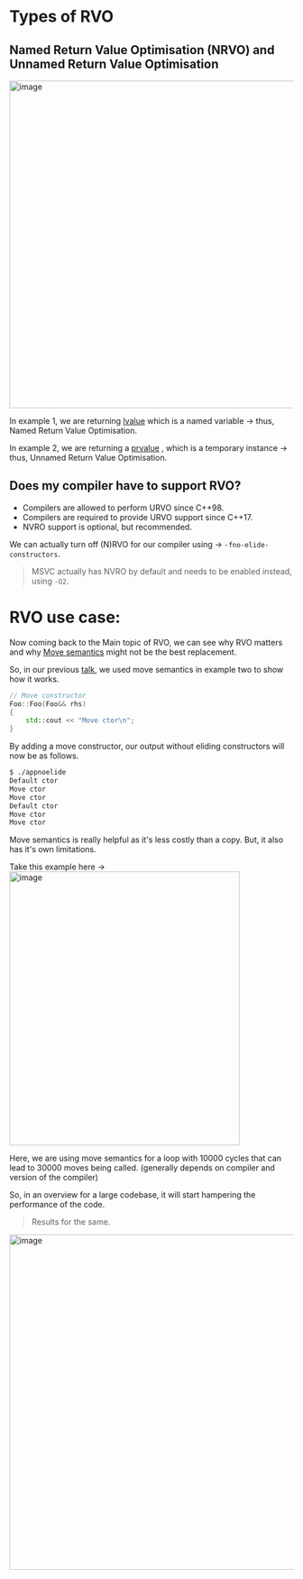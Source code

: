 # Types of RVO

## Named Return Value Optimisation (NRVO) and Unnamed Return Value Optimisation

<img width="1056" height="581" alt="image" src="https://github.com/user-attachments/assets/f61d5951-8bd0-45e9-8149-babf1daa8f6f" />

In example 1,
            we are returning [lvalue](https://stackoverflow.com/questions/3601602/what-are-rvalues-lvalues-xvalues-glvalues-and-prvalues) which is a named variable -> thus, Named Return Value Optimisation.

In example 2,
            we are returning a [prvalue](https://stackoverflow.com/questions/3601602/what-are-rvalues-lvalues-xvalues-glvalues-and-prvalues) , which is a temporary instance -> thus, Unnamed Return Value Optimisation.


## Does my compiler have to support RVO?
- Compilers are allowed to perform URVO since C++98.
- Compilers are required to provide URVO support since C++17.
- NVRO support is optional, but recommended.

We can actually turn off (N)RVO for our compiler using -> `-fno-elide-constructors`.

> MSVC actually has NVRO by default and needs to be enabled instead, using `-O2`.

# RVO use case:
Now coming back to the Main topic of RVO, we can see why RVO matters and why [Move semantics](https://stackoverflow.com/questions/3106110/what-is-move-semantics) might not be the best replacement.

So, in our previous [talk](00-Return_Value_Optimisations.md), we used move semantics in example two to show how it works. 
```c++
// Move constructor
Foo::Foo(Foo&& rhs)
{
    std::cout << "Move ctor\n";
}
```
By adding a move constructor, our output without eliding constructors will now be as follows.

```bash
$ ./appnoelide
Default ctor
Move ctor
Move ctor
Default ctor
Move ctor
Move ctor
```
Move semantics is really helpful as it's less costly than a copy.
But, it also has it's own limitations.

Take this example here ->
<img width="408" height="486" alt="image" src="https://github.com/user-attachments/assets/a5de54b8-ed47-4eec-8188-23a8ed32bd00" />

Here, we are using move semantics for a loop with 10000 cycles that can lead to 30000 moves being called. (generally depends on compiler and version of the compiler)

So, in an overview for a large codebase, it will start hampering the performance of the code. 

> Results for the same.
<img width="1062" height="595" alt="image" src="https://github.com/user-attachments/assets/140e3baf-dac3-4de2-a655-437643241333" />


